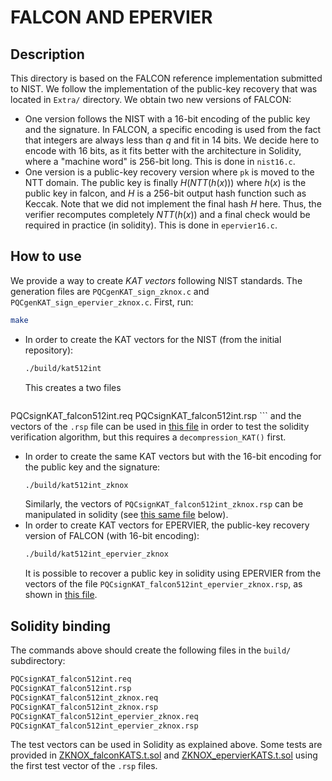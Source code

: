 # FALCON AND EPERVIER

## Description
This directory is based on the FALCON reference implementation submitted to NIST. We follow the implementation of the public-key recovery that was located in `Extra/` directory. We obtain two new versions of FALCON:
* One version follows the NIST with a 16-bit encoding of the public key and the signature. In FALCON, a specific encoding is used from the fact that integers are always less than $q$ and fit in 14 bits. We decide here to encode with 16 bits, as it fits better with the architecture in Solidity, where a "machine word" is 256-bit long.
    This is done in `nist16.c`.
* One version is a public-key recovery version where `pk` is moved to the NTT domain. The public key is finally $H(NTT(h(x)))$ where $h(x)$ is the public key in falcon, and $H$ is a 256-bit output hash function such as Keccak. Note that we did not implement the final hash $H$ here. Thus, the verifier recomputes completely $NTT(h(x))$ and a final check would be required in practice (in solidity).
    This is done in `epervier16.c`.
  
## How to use 
We provide a way to create _KAT vectors_ following NIST standards. The generation files are `PQCgenKAT_sign_zknox.c` and `PQCgenKAT_sign_epervier_zknox.c`.
First, run:
```bash
make
```
* In order to create the KAT vectors for the NIST (from the initial repository):
    ```bash
    ./build/kat512int
    ```
    This creates a two files
    ```bash
PQCsignKAT_falcon512int.req
PQCsignKAT_falcon512int.rsp
    ```
    and the vectors of the `.rsp` file can be used in [this file](../../../test/ZKNOX_falconKATS.t.sol) in order to test the solidity verification algorithm, but this requires a `decompression_KAT()` first.
* In order to create the same KAT vectors but with the 16-bit encoding for the public key and the signature:
    ```bash
    ./build/kat512int_zknox
    ```
    Similarly, the vectors of `PQCsignKAT_falcon512int_zknox.rsp` can be manipulated in solidity (see [this same file](../../../test/ZKNOX_falconKATS.t.sol) below).
* In order to create KAT vectors for EPERVIER, the public-key recovery version of FALCON (with 16-bit encoding):
    ```bash
    ./build/kat512int_epervier_zknox
    ```
    It is possible to recover a public key in solidity using EPERVIER from the vectors of the file `PQCsignKAT_falcon512int_epervier_zknox.rsp`, as shown in [this file](../../../test/ZKNOX_epervierKATS.t.sol).

## Solidity binding
The commands above should create the following files in the `build/` subdirectory:
```bash
PQCsignKAT_falcon512int.req
PQCsignKAT_falcon512int.rsp
PQCsignKAT_falcon512int_zknox.req
PQCsignKAT_falcon512int_zknox.rsp
PQCsignKAT_falcon512int_epervier_zknox.req
PQCsignKAT_falcon512int_epervier_zknox.rsp
```
The test vectors can be used in Solidity as explained above. Some tests are provided in [ZKNOX_falconKATS.t.sol](../../../test/ZKNOX_falconKATS.t.sol) and [ZKNOX_epervierKATS.t.sol](../../../test/ZKNOX_falconKATS.t.sol) using the first test vector of the `.rsp` files.